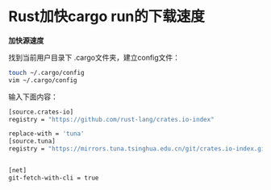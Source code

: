 # Rust加快cargo run的下载速度

**加快源速度**

找到当前用户目录下 .cargo文件夹，建立config文件：

```bash
touch ~/.cargo/config
vim ~/.cargo/config
```

输入下面内容：

```bash
[source.crates-io]
registry = "https://github.com/rust-lang/crates.io-index"

replace-with = 'tuna'
[source.tuna]
registry = "https://mirrors.tuna.tsinghua.edu.cn/git/crates.io-index.git"


[net]
git-fetch-with-cli = true
```

‍
